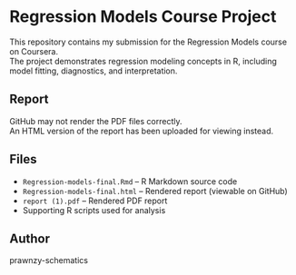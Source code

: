 # Regression Models Course Project

This repository contains my submission for the Regression Models course on Coursera.  
The project demonstrates regression modeling concepts in R, including model fitting, diagnostics, and interpretation.

## Report

GitHub may not render the PDF files correctly.  
An HTML version of the report has been uploaded for viewing instead.


## Files

- `Regression-models-final.Rmd` – R Markdown source code  
- `Regression-models-final.html` – Rendered report (viewable on GitHub)  
- `report (1).pdf` – Rendered PDF report  
- Supporting R scripts used for analysis

## Author

prawnzy-schematics
